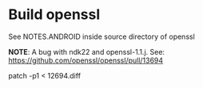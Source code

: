 # Build openssl

See NOTES.ANDROID inside source directory of openssl

**NOTE**: A bug with ndk22 and openssl-1.1.j. See: https://github.com/openssl/openssl/pull/13694

patch -p1 < 12694.diff